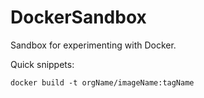 # DockerSandbox

Sandbox for experimenting with Docker.

Quick snippets:
```
docker build -t orgName/imageName:tagName
```
